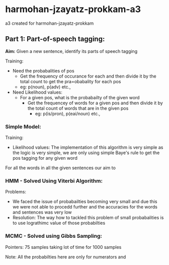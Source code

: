 # harmohan-jzayatz-prokkam-a3
a3 created for harmohan-jzayatz-prokkam

## Part 1: Part-of-speech tagging:

<b>Aim:</b> Given a new sentence, identify its parts of speech tagging

Training:
* Need the probabalities of pos 
  *  Get the frequency of occurance for each and then divide it by the total count to get the pra=obabality for each pos
    * eg: p(noun), p(adv) etc.,
* Need Likelihood values:
  * For a given pos, what is the probabailty of the given word
    * Get the frequencey of words for a given pos and then divide it by the total count of words that are in the given pos
      * eg: p(is/pron), p(eai/noun) etc.,
       

### Simple Model:

Training:
  * Likelihood values:
The implementation of this algorithm is very simple as the logic is very simple, we are only using simple Baye's rule to get the pos tagging for any given word

For all the words in all the given sentences our aim to 


### HMM - Solved Using Viterbi Algorithm:

Problems:
* We faced the issue of probabailties becoming very small and due this we were not able to procedd further and the accuracies for the words and sentences was very low 
 *  Resolution: The way how to tackled this problem of small probabalities is to use lograthimc value of those  probabilties 


### MCMC - Solved using Gibbs Sampling:

Pointers:
75 samples
taking lot of time for 1000 samples 

Note: All the probabilties here are only for numerators and 
